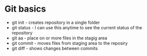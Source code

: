 # Git basics
* git init - creates repository in a single folder
* git status - I can use this anytime to see the current status of the repository
* git aa - place on or more files in the stagig area
* git commit - moves files from staging area to the reposiry
* git diff - shows changes between commits
